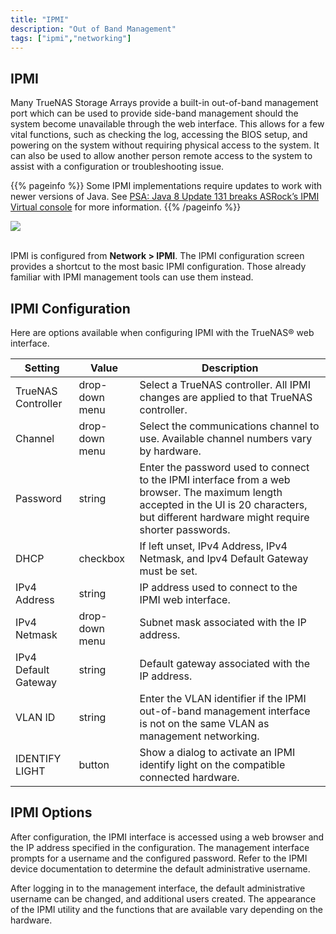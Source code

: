 ```yaml
---
title: "IPMI"
description: "Out of Band Management"
tags: ["ipmi","networking"]
---
```



## IPMI

Many TrueNAS Storage Arrays provide a built-in out-of-band management port which can be used to provide side-band management should the system become unavailable through the web interface. This allows for a few vital functions, such as checking the log, accessing the BIOS setup, and powering on the system without requiring physical access to the system. It can also be used to allow another person remote access to the system to assist with a configuration or troubleshooting issue.

{{% pageinfo %}}
Some IPMI implementations require updates to work with newer versions of Java. See [PSA: Java 8 Update 131 breaks ASRock’s IPMI Virtual console](https://forums.freenas.org/index.php?threads/psa-java-8-update-131-breaks-asrocks-ipmi-virtual-console.53911/) for more information.
{{% /pageinfo %}}

<img src="/images/TN-NetworkIPMI.png">
<br><br>

IPMI is configured from **Network > IPMI**. The IPMI configuration screen  provides a shortcut to the most basic IPMI configuration. Those already familiar with IPMI management tools can use them instead.

## IPMI Configuration

Here are options available when configuring IPMI with the TrueNAS® web interface.

| Setting              | Value          | Description                                                                                                                                                                                  |
|----------------------|----------------|----------------------------------------------------------------------------------------------------------------------------------------------------------------------------------------------|
| TrueNAS Controller   | drop-down menu | Select a TrueNAS controller. All IPMI changes are applied to that TrueNAS controller.                                                                                                        |
| Channel              | drop-down menu | Select the communications channel to use. Available channel numbers vary by hardware.                                                                                                        |
| Password             | string         | Enter the password used to connect to the IPMI interface from a web browser. The maximum length accepted in the UI is 20 characters, but different hardware might require shorter passwords. |
| DHCP                 | checkbox       | If left unset, IPv4 Address, IPv4 Netmask, and Ipv4 Default Gateway must be set.                                                                                                             |
| IPv4 Address         | string         | IP address used to connect to the IPMI web interface.                                                                                                                                        |
| IPv4 Netmask         | drop-down menu | Subnet mask associated with the IP address.                                                                                                                                                  |
| IPv4 Default Gateway | string         | Default gateway associated with the IP address.                                                                                                                                              |
| VLAN ID              | string         | Enter the VLAN identifier if the IPMI out-of-band management interface is not on the same VLAN as management networking.                                                                     |
| IDENTIFY LIGHT       | button         | Show a dialog to activate an IPMI identify light on the compatible connected hardware.                                                                                                       |

## IPMI Options

After configuration, the IPMI interface is accessed using a web browser and the IP address specified in the configuration. The management interface prompts for a username and the configured password. Refer to the IPMI device documentation to determine the default administrative username.

After logging in to the management interface, the default administrative username can be changed, and additional users created. The appearance of the IPMI utility and the functions that are available vary depending on the hardware.
